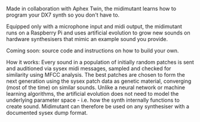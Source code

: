 Made in collaboration with Aphex Twin, the midimutant learns how to
program your DX7 synth so you don't have to.

Equipped only with a microphone input and midi output, the midimutant
runs on a Raspberry Pi and uses artificial evolution to grow new
sounds on hardware synthesisers that mimic an example sound you
provide.

Coming soon: source code and instructions on how to build your own.

How it works: Every sound in a population of initially random patches
is sent and auditioned via sysex midi messages, sampled and checked
for similarity using MFCC analysis. The best patches are chosen to
form the next generation using the sysex patch data as genetic
material, converging (most of the time) on similar sounds. Unlike a
neural network or machine learning algorithms, the artificial
evolution does not need to model the underlying parameter space -
i.e. how the synth internally functions to create sound. Midimutant
can therefore be used on any synthesiser with a documented sysex dump
format.
